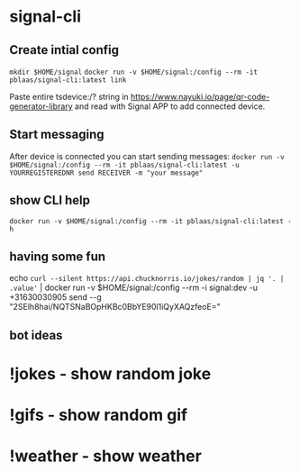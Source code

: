 # signal-cli


## Create intial config
`mkdir $HOME/signal`
`docker run -v $HOME/signal:/config --rm -it pblaas/signal-cli:latest link`

Paste entire tsdevice:/? string in https://www.nayuki.io/page/qr-code-generator-library and read with Signal APP to add connected device.

## Start messaging
After device is connected you can start sending messages:
`docker run -v $HOME/signal:/config --rm -it pblaas/signal-cli:latest -u YOURREGISTEREDNR send RECEIVER -m "your message"`


## show CLI help
`docker run -v $HOME/signal:/config --rm -it pblaas/signal-cli:latest -h`

## having some fun
echo `curl --silent https://api.chucknorris.io/jokes/random | jq '. | .value'` | docker run -v $HOME/signal:/config --rm -i signal:dev -u +31630030905 send --g "2SElh8hai/NQTSNaBOpHKBc0BbYE90l1iQyXAQzfeoE="

## bot ideas
# !jokes - show random joke
# !gifs  - show random gif
# !weather - show weather 
